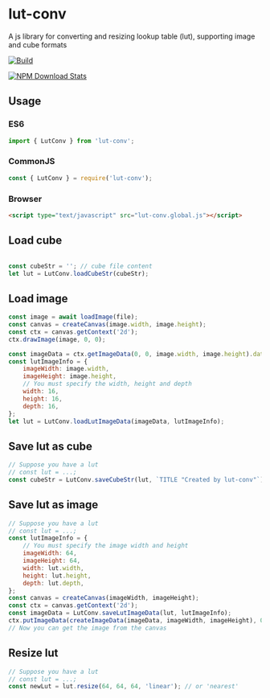# lut-conv

A js library for converting and resizing lookup table (lut), supporting image and cube formats

[![Build](https://github.com/xiaozhuai/lut-conv/actions/workflows/build.yml/badge.svg)](https://github.com/xiaozhuai/lut-conv/actions/workflows/build.yml)

[![NPM Download Stats](https://nodei.co/npm/lut-conv.png?downloads=true&downloadRank=true&stars=true)](https://www.npmjs.com/package/lut-conv)

## Usage

### ES6

```js
import { LutConv } from 'lut-conv';
```

### CommonJS

```js
const { LutConv } = require('lut-conv');
```

### Browser

```html
<script type="text/javascript" src="lut-conv.global.js"></script>
```

## Load cube

```js

const cubeStr = ''; // cube file content
let lut = LutConv.loadCubeStr(cubeStr);
```

## Load image

```js
const image = await loadImage(file);
const canvas = createCanvas(image.width, image.height);
const ctx = canvas.getContext('2d');
ctx.drawImage(image, 0, 0);

const imageData = ctx.getImageData(0, 0, image.width, image.height).data;
const lutImageInfo = {
    imageWidth: image.width,
    imageHeight: image.height,
    // You must specify the width, height and depth
    width: 16,
    height: 16,
    depth: 16,
};
let lut = LutConv.loadLutImageData(imageData, lutImageInfo);
```

## Save lut as cube

```js
// Suppose you have a lut
// const lut = ...; 
const cubeStr = LutConv.saveCubeStr(lut, `TITLE "Created by lut-conv"`);
```

## Save lut as image

```js
// Suppose you have a lut
// const lut = ...;
const lutImageInfo = {
    // You must specify the image width and height
    imageWidth: 64,
    imageHeight: 64,
    width: lut.width,
    height: lut.height,
    depth: lut.depth,
};
const canvas = createCanvas(imageWidth, imageHeight);
const ctx = canvas.getContext('2d');
const imageData = LutConv.saveLutImageData(lut, lutImageInfo);
ctx.putImageData(createImageData(imageData, imageWidth, imageHeight), 0, 0);
// Now you can get the image from the canvas
```

## Resize lut

```js
// Suppose you have a lut
// const lut = ...;
const newLut = lut.resize(64, 64, 64, 'linear'); // or 'nearest'
```
